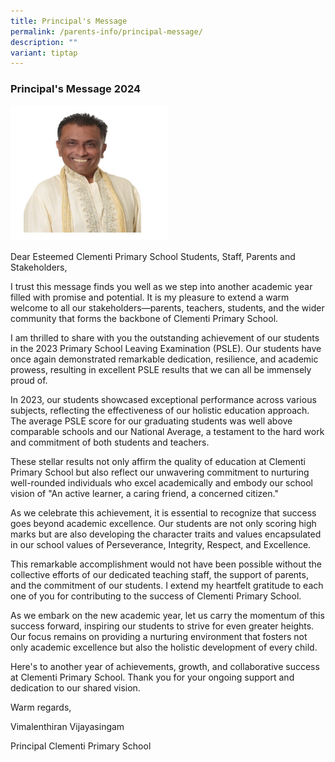```yaml
---
title: Principal's Message
permalink: /parents-info/principal-message/
description: ""
variant: tiptap
---
```

<h3>Principal's Message 2024</h3>
<div class="isomer-image-wrapper">
<img style="width: 50%;" height="auto" width="100%" alt="" src="/images/vimal.jpg">
</div>
<p>Dear Esteemed Clementi Primary School Students, Staff, Parents and Stakeholders,</p>
<p>I trust this message finds you well as we step into another academic year
filled with promise and potential. It is my pleasure to extend a warm welcome
to all our stakeholders—parents, teachers, students, and the wider community
that forms the backbone of Clementi Primary School.</p>
<p>I am thrilled to share with you the outstanding achievement of our students
in the 2023 Primary School Leaving Examination (PSLE). Our students have
once again demonstrated remarkable dedication, resilience, and academic
prowess, resulting in excellent PSLE results that we can all be immensely
proud of.</p>
<p>In 2023, our students showcased exceptional performance across various
subjects, reflecting the effectiveness of our holistic education approach.
The average PSLE score for our graduating students was well above comparable
schools and our National Average, a testament to the hard work and commitment
of both students and teachers.</p>
<p>These stellar results not only affirm the quality of education at Clementi
Primary School but also reflect our unwavering commitment to nurturing
well-rounded individuals who excel academically and embody our school vision
of "An active learner, a caring friend, a concerned citizen."</p>
<p>As we celebrate this achievement, it is essential to recognize that success
goes beyond academic excellence. Our students are not only scoring high
marks but are also developing the character traits and values encapsulated
in our school values of Perseverance, Integrity, Respect, and Excellence.</p>
<p>This remarkable accomplishment would not have been possible without the
collective efforts of our dedicated teaching staff, the support of parents,
and the commitment of our students. I extend my heartfelt gratitude to
each one of you for contributing to the success of Clementi Primary School.</p>
<p>As we embark on the new academic year, let us carry the momentum of this
success forward, inspiring our students to strive for even greater heights.
Our focus remains on providing a nurturing environment that fosters not
only academic excellence but also the holistic development of every child.</p>
<p>Here's to another year of achievements, growth, and collaborative success
at Clementi Primary School. Thank you for your ongoing support and dedication
to our shared vision.</p>
<p>Warm regards,</p>
<p>Vimalenthiran Vijayasingam</p>
<p>Principal Clementi Primary School</p>
<p></p>
